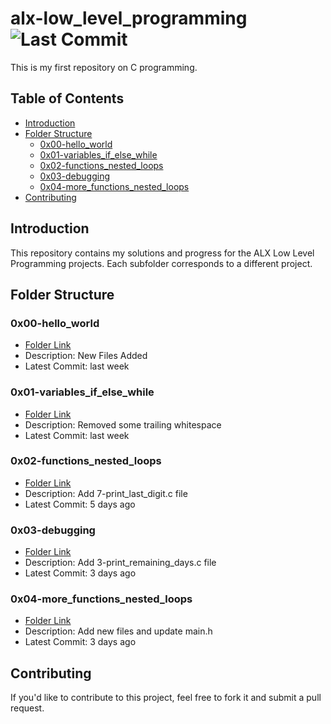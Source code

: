 # alx-low_level_programming      ![Last Commit](https://img.shields.io/github/last-commit/YounesXXXXX/alx-low_level_programming)

This is my first repository on C programming.

## Table of Contents

- [Introduction](#introduction)
- [Folder Structure](#folder-structure)
  - [0x00-hello_world](#0x00-hello_world)
  - [0x01-variables_if_else_while](#0x01-variables_if_else_while)
  - [0x02-functions_nested_loops](#0x02-functions_nested_loops)
  - [0x03-debugging](#0x03-debugging)
  - [0x04-more_functions_nested_loops](#0x04-more_functions_nested_loops)
- [Contributing](#contributing)

## Introduction

This repository contains my solutions and progress for the ALX Low Level Programming projects. Each subfolder corresponds to a different project.

## Folder Structure

### 0x00-hello_world

- [Folder Link](https://github.com/YounesXXXXX/alx-low_level_programming/tree/main/0x00-hello_world)
- Description: New Files Added
- Latest Commit: last week

### 0x01-variables_if_else_while

- [Folder Link](https://github.com/YounesXXXXX/alx-low_level_programming/tree/main/0x01-variables_if_else_while)
- Description: Removed some trailing whitespace
- Latest Commit: last week

### 0x02-functions_nested_loops

- [Folder Link](https://github.com/YounesXXXXX/alx-low_level_programming/tree/main/0x02-functions_nested_loops)
- Description: Add 7-print_last_digit.c file
- Latest Commit: 5 days ago

### 0x03-debugging

- [Folder Link](https://github.com/YounesXXXXX/alx-low_level_programming/tree/main/0x03-debugging)
- Description: Add 3-print_remaining_days.c file
- Latest Commit: 3 days ago

### 0x04-more_functions_nested_loops

- [Folder Link](https://github.com/YounesXXXXX/alx-low_level_programming/tree/main/0x04-more_functions_nested_loops)
- Description: Add new files and update main.h
- Latest Commit: 3 days ago

## Contributing

If you'd like to contribute to this project, feel free to fork it and submit a pull request.

